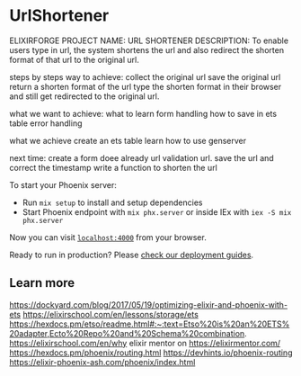 # UrlShortener

ELIXIRFORGE
PROJECT NAME: URL SHORTENER
DESCRIPTION:
To enable users type in url, the system shortens the url and also redirect the shorten format of that url to the original url.

steps by steps way to achieve:
collect the original url
save the original url
return a shorten format of the url
type the shorten format in their browser and still get redirected to the original url.


what we want to achieve:
what to learn form handling
how to save in ets table
error handling


what we achieve
create an ets table
learn how to use genserver


next time:
create a form doee already
url validation url.
save the url and correct the timestamp
write a function to shorten the url


To start your Phoenix server:

  * Run `mix setup` to install and setup dependencies
  * Start Phoenix endpoint with `mix phx.server` or inside IEx with `iex -S mix phx.server`

Now you can visit [`localhost:4000`](http://localhost:4000) from your browser.

Ready to run in production? Please [check our deployment guides](https://hexdocs.pm/phoenix/deployment.html).

## Learn more

  https://dockyard.com/blog/2017/05/19/optimizing-elixir-and-phoenix-with-ets
https://elixirschool.com/en/lessons/storage/ets
https://hexdocs.pm/etso/readme.html#:~:text=Etso%20is%20an%20ETS%20adapter,Ecto%20Repo%20and%20Schema%20combination.
https://elixirschool.com/en/why
elixir mentor on https://elixirmentor.com/
https://hexdocs.pm/phoenix/routing.html
https://devhints.io/phoenix-routing
https://elixir-phoenix-ash.com/phoenix/index.html

